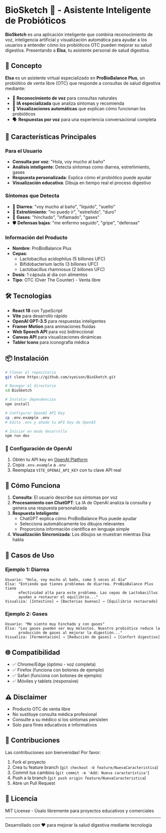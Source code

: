 # BioSketch 💊 - Asistente Inteligente de Probióticos

**BioSketch** es una aplicación inteligente que combina reconocimiento de voz, inteligencia artificial y visualización automática para ayudar a los usuarios a entender cómo los probióticos OTC pueden mejorar su salud digestiva. Presentando a **Elsa**, tu asistente personal de salud digestiva.

## 🎯 Concepto

**Elsa** es un asistente virtual especializado en **ProBioBalance Plus**, un probiótico de venta libre (OTC) que responde a consultas de salud digestiva mediante:
- 🎤 **Reconocimiento de voz** para consultas naturales
- 🤖 **IA especializada** que analiza síntomas y recomienda
- 🎨 **Visualizaciones automáticas** que explican cómo funcionan los probióticos
- 🗣️ **Respuestas por voz** para una experiencia conversacional completa

## 🚀 Características Principales

### Para el Usuario
- **Consulta por voz**: "Hola, voy mucho al baño"
- **Análisis inteligente**: Detecta síntomas como diarrea, estreñimiento, gases
- **Respuesta personalizada**: Explica cómo el probiótico puede ayudar
- **Visualización educativa**: Dibuja en tiempo real el proceso digestivo

### Síntomas que Detecta
- 💩 **Diarrea**: "voy mucho al baño", "líquido", "suelto"
- 🚫 **Estreñimiento**: "no puedo ir", "estreñido", "duro"
- 💨 **Gases**: "hinchado", "inflamado", "gases"
- 🛡️ **Defensas bajas**: "me enfermo seguido", "gripe", "defensas"

### Información del Producto
- **Nombre**: ProBioBalance Plus
- **Cepas**: 
  - Lactobacillus acidophilus (5 billones UFC)
  - Bifidobacterium lactis (3 billones UFC)  
  - Lactobacillus rhamnosus (2 billones UFC)
- **Dosis**: 1 cápsula al día con alimentos
- **Tipo**: OTC (Over The Counter) - Venta libre

## 🛠️ Tecnologías

- **React 18** con TypeScript
- **Vite** para desarrollo rápido
- **OpenAI GPT-3.5** para respuestas inteligentes
- **Framer Motion** para animaciones fluidas
- **Web Speech API** para voz bidireccional
- **Canvas API** para visualizaciones dinámicas
- **Tabler Icons** para iconografía médica

## 📦 Instalación

```bash
# Clonar el repositorio
git clone https://github.com/xyeison/BioSketch.git

# Navegar al directorio
cd BioSketch

# Instalar dependencias
npm install

# Configurar OpenAI API Key
cp .env.example .env
# Edita .env y añade tu API key de OpenAI

# Iniciar en modo desarrollo
npm run dev
```

### 🔑 Configuración de OpenAI

1. Obtén tu API key en [OpenAI Platform](https://platform.openai.com/api-keys)
2. Copia `.env.example` a `.env`
3. Reemplaza `VITE_OPENAI_API_KEY` con tu clave API real

## 🎨 Cómo Funciona

1. **Consulta**: El usuario describe sus síntomas por voz
2. **Procesamiento con ChatGPT**: La IA de OpenAI analiza la consulta y genera una respuesta personalizada
3. **Respuesta Inteligente**: 
   - ChatGPT explica cómo ProBioBalance Plus puede ayudar
   - Selecciona automáticamente los dibujos relevantes
   - Proporciona información científica en lenguaje simple
4. **Visualización Sincronizada**: Los dibujos se muestran mientras Elsa habla

## 📱 Casos de Uso

### Ejemplo 1: Diarrea
```
Usuario: "Hola, voy mucho al baño, como 5 veces al día"
Elsa: "Entiendo que tienes problemas de diarrea. ProBioBalance Plus tiene 
      efectividad alta para este problema. Las cepas de Lactobacillus 
      ayudan a restaurar el equilibrio..."
Visualiza: [Intestino] → [Bacterias buenas] → [Equilibrio restaurado]
```

### Ejemplo 2: Gases
```
Usuario: "Me siento muy hinchado y con gases"
Elsa: "Los gases pueden ser muy molestos. Nuestro probiótico reduce la 
      producción de gases al mejorar la digestión..."
Visualiza: [Fermentación] → [Reducción de gases] → [Confort digestivo]
```

## 🌐 Compatibilidad

- ✅ Chrome/Edge (óptimo - voz completa)
- ✅ Firefox (funciona con botones de ejemplo)
- ✅ Safari (funciona con botones de ejemplo)
- ✅ Móviles y tablets (responsive)

## ⚠️ Disclaimer

- Producto OTC de venta libre
- No sustituye consulta médica profesional
- Consulte a su médico si los síntomas persisten
- Solo para fines educativos e informativos

## 🤝 Contribuciones

Las contribuciones son bienvenidas! Por favor:

1. Fork el proyecto
2. Crea tu feature branch (`git checkout -b feature/NuevaCaracteristica`)
3. Commit tus cambios (`git commit -m 'Add: Nueva característica'`)
4. Push a la branch (`git push origin feature/NuevaCaracteristica`)
5. Abre un Pull Request

## 📄 Licencia

MIT License - Úsalo libremente para proyectos educativos y comerciales

---

Desarrollado con ❤️ para mejorar la salud digestiva mediante tecnología